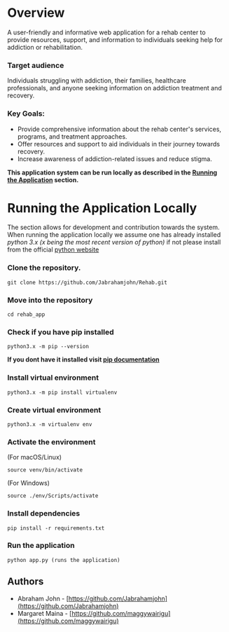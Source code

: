 # Overview
A user-friendly and informative web application for a rehab center to provide resources, support, and information to individuals seeking help for addiction or rehabilitation.

### Target audience
Individuals struggling with addiction, their families, healthcare professionals, and anyone seeking information on addiction treatment and recovery.

### Key Goals:
- Provide comprehensive information about the rehab center's services, programs, and treatment approaches.
- Offer resources and support to aid individuals in their journey towards recovery.
- Increase awareness of addiction-related issues and reduce stigma.

**This application system can be run locally as described in the [Running the Application](#running-the-application) section.**

# Running the Application Locally
The section allows for development and contribution towards the system.
When running the application locally we assume one has already installed *python 3.x (x being the most recent version of python)*
if not please install from the official [python website](https://www.python.org/downloads/)

### Clone the repository.
```
git clone https://github.com/Jabrahamjohn/Rehab.git
```
### Move into the repository
```
cd rehab_app
```
### Check if you have pip installed
```
python3.x -m pip --version
```
**If you dont have it installed visit [pip documentation](https://pip.pypa.io/en/stable/installation/)**
### Install virtual environment
```
python3.x -m pip install virtualenv 
```
### Create virtual environment
```
python3.x -m virtualenv env
```
### Activate the environment
(For macOS/Linux)
```
source venv/bin/activate 
```
(For Windows)
```
source ./env/Scripts/activate 
```
### Install dependencies
```
pip install -r requirements.txt 
```
### Run the application
```
python app.py (runs the application)
```
## Authors
* Abraham John - [https://github.com/Jabrahamjohn](https://github.com/Jabrahamjohn)
* Margaret Maina - [https://github.com/maggywairigu](https://github.com/maggywairigu)
